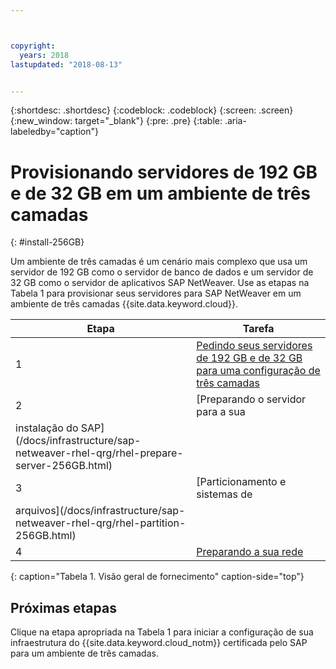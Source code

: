 ```yaml
---



copyright:
  years: 2018
lastupdated: "2018-08-13"


---
```


{:shortdesc: .shortdesc}
{:codeblock: .codeblock}
{:screen: .screen}
{:new_window: target="_blank"}
{:pre: .pre}
{:table: .aria-labeledby="caption"}

# Provisionando servidores de 192 GB e de 32 GB em um ambiente de três camadas
{: #install-256GB}

Um ambiente de três camadas é um cenário mais complexo que usa um servidor de 192 GB como o servidor de banco de dados e um servidor de 32 GB como o servidor de aplicativos SAP NetWeaver. Use as etapas na Tabela 1 para provisionar seus servidores para SAP
NetWeaver em um ambiente de três camadas {{site.data.keyword.cloud}}.

| Etapa | Tarefa |
| --- | --- |
| 1 | [Pedindo seus servidores de 192 GB e de 32 GB para uma configuração de três camadas](/docs/infrastructure/sap-netweaver-rhel-qrg/rhel-set-up-infrastructure-three-tier.html) |
| 2 | [Preparando o servidor para a sua
instalação do SAP](/docs/infrastructure/sap-netweaver-rhel-qrg/rhel-prepare-server-256GB.html) |
| 3 | [Particionamento e sistemas de
arquivos](/docs/infrastructure/sap-netweaver-rhel-qrg/rhel-partition-256GB.html) |
| 4 | [Preparando a sua rede](/docs/infrastructure/sap-netweaver-rhel-qrg/rhel-prepare-network.html#network) |
{: caption="Tabela 1. Visão geral de fornecimento" caption-side="top"}

## Próximas etapas

Clique na etapa apropriada na Tabela 1 para iniciar a configuração de sua infraestrutura do {{site.data.keyword.cloud_notm}} certificada pelo SAP para um ambiente de três camadas.
